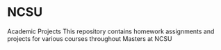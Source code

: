 # NCSU
 Academic Projects
This repository contains homework assignments and projects for various courses throughout Masters at NCSU
